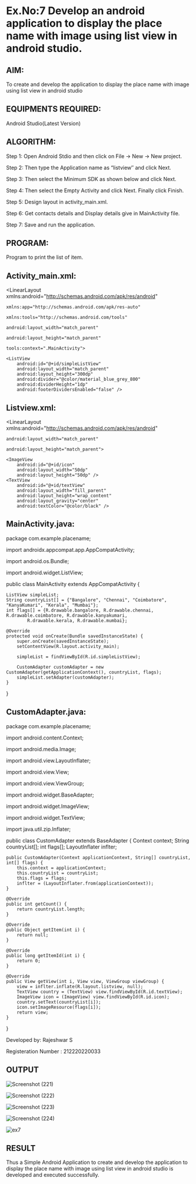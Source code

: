 
# Ex.No:7 Develop an android application to display the place name with image using list view in android studio.


## AIM:

To create and develop the application to display the place name with image using list view in android studio

## EQUIPMENTS REQUIRED:

Android Studio(Latest Version)

## ALGORITHM:

Step 1: Open Android Stdio and then click on File -> New -> New project.

Step 2: Then type the Application name as “listview″ and click Next. 

Step 3: Then select the Minimum SDK as shown below and click Next.

Step 4: Then select the Empty Activity and click Next. Finally click Finish.

Step 5: Design layout in activity_main.xml.

Step 6: Get contacts details and Display details give in MainActivity file.

Step 7: Save and run the application.

## PROGRAM:

Program to print the list of item.

## Activity_main.xml:

<?xml version="1.0" encoding="utf-8"?>

<LinearLayout xmlns:android="http://schemas.android.com/apk/res/android"
              
    xmlns:app="http://schemas.android.com/apk/res-auto"
              
    xmlns:tools="http://schemas.android.com/tools"
              
    android:layout_width="match_parent"
              
    android:layout_height="match_parent"
              
    tools:context=".MainActivity">

    <ListView
        android:id="@+id/simpleListView"
        android:layout_width="match_parent"
        android:layout_height="300dp"
        android:divider="@color/material_blue_grey_800"
        android:dividerHeight="1dp"
        android:footerDividersEnabled="false" />

</LinearLayout>

## Listview.xml:

<?xml version="1.0" encoding="utf-8"?>

<LinearLayout xmlns:android="http://schemas.android.com/apk/res/android"
              
    android:layout_width="match_parent"
              
    android:layout_height="match_parent">

    <ImageView
        android:id="@+id/icon"
        android:layout_width="50dp"
        android:layout_height="50dp" />
    <TextView
        android:id="@+id/textView"
        android:layout_width="fill_parent"
        android:layout_height="wrap_content"
        android:layout_gravity="center"
        android:textColor="@color/black" />

</LinearLayout>

## MainActivity.java:

package com.example.placename;

import androidx.appcompat.app.AppCompatActivity;

import android.os.Bundle;

import android.widget.ListView;

public class MainActivity extends AppCompatActivity {

    ListView simpleList;
    String countryList[] = {"Bangalore", "Chennai", "Coimbatore", "KanyaKumari", "Kerala", "Mumbai"};
    int flags[] = {R.drawable.bangalore, R.drawable.chennai, R.drawable.coimbatore, R.drawable.kanyakumari,
            R.drawable.kerala, R.drawable.mumbai};

    @Override
    protected void onCreate(Bundle savedInstanceState) {
        super.onCreate(savedInstanceState);
        setContentView(R.layout.activity_main);

        simpleList = findViewById(R.id.simpleListView);

        CustomAdapter customAdapter = new CustomAdapter(getApplicationContext(), countryList, flags);
        simpleList.setAdapter(customAdapter);
    }
}

## CustomAdapter.java:

package com.example.placename;

import android.content.Context;

import android.media.Image;

import android.view.LayoutInflater;

import android.view.View;

import android.view.ViewGroup;

import android.widget.BaseAdapter;

import android.widget.ImageView;

import android.widget.TextView;

import java.util.zip.Inflater;

public class CustomAdapter extends BaseAdapter {
    Context context;
    String countryList[];
    int flags[];
    LayoutInflater inflter;

    public CustomAdapter(Context applicationContext, String[] countryList, int[] flags) {
        this.context = applicationContext;
        this.countryList = countryList;
        this.flags = flags;
        inflter = (LayoutInflater.from(applicationContext));
    }

    @Override
    public int getCount() {
        return countryList.length;
    }

    @Override
    public Object getItem(int i) {
        return null;
    }

    @Override
    public long getItemId(int i) {
        return 0;
    }

    @Override
    public View getView(int i, View view, ViewGroup viewGroup) {
        view = inflter.inflate(R.layout.listview, null);
        TextView country = (TextView) view.findViewById(R.id.textView);
        ImageView icon = (ImageView) view.findViewById(R.id.icon);
        country.setText(countryList[i]);
        icon.setImageResource(flags[i]);
        return view;
    }
}

Developed by: Rajeshwar S

Registeration Number : 212220220033


## OUTPUT

![Screenshot (221)](https://github.com/Aishwarya-TM/Mobile-Application-Development/assets/127846109/a4bec606-d2d3-4ce6-8c10-393ed5d4963e)

![Screenshot (222)](https://github.com/Aishwarya-TM/Mobile-Application-Development/assets/127846109/30465382-562d-434f-9f64-00631492f394)

![Screenshot (223)](https://github.com/Aishwarya-TM/Mobile-Application-Development/assets/127846109/2397629c-de57-4fcf-b8d9-99e3b856cca4)

![Screenshot (224)](https://github.com/Aishwarya-TM/Mobile-Application-Development/assets/127846109/f5f6eae7-3094-487f-80e6-50c82e1628a8)

![ex7](https://github.com/Aishwarya-TM/Mobile-Application-Development/assets/127846109/0f878093-441e-456c-89b0-83f750c55cbc)


## RESULT
Thus a Simple Android Application to create and develop the application to display the place name with image using list view in android studio is developed and executed successfully.
